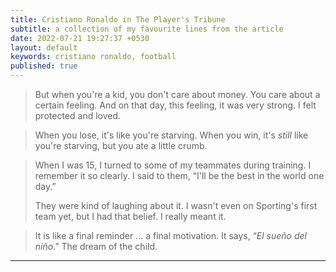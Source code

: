 ```yaml
---
title: Cristiano Ronaldo in The Player's Tribune 
subtitle: a collection of my favourite lines from the article
date: 2022-07-21 19:27:37 +0530
layout: default
keywords: cristiano ronaldo, football
published: true
---
```


> But when you're a kid, you don't care about money. You care about a certain feeling. And on that day, this feeling, it was very strong. I felt protected and loved.

> When you lose, it's like you're starving. When you win, it's _still_ like you're starving, but you ate a little crumb.

> When I was 15, I turned to some of my teammates during training. I remember it so clearly. I said to them, “I'll be the best in the world one day.”
> 
> They were kind of laughing about it. I wasn't even on Sporting's first team yet, but I had that belief. I really meant it.

> It is like a final reminder … a final motivation. It says, “_El sueño del niño_.” The dream of the child.

---

